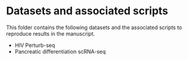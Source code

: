 
# Datasets and associated scripts

This folder contains the following datasets and the associated scripts to reproduce results in the manuscript.

* HIV Perturb-seq
* Pancreatic differentiation scRNA-seq
